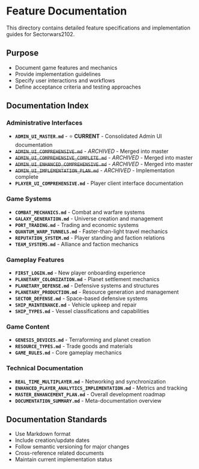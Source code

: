 # Feature Documentation

This directory contains detailed feature specifications and implementation guides for Sectorwars2102.

## Purpose
- Document game features and mechanics
- Provide implementation guidelines
- Specify user interactions and workflows
- Define acceptance criteria and testing approaches

## Documentation Index

### Administrative Interfaces
- **`ADMIN_UI_MASTER.md`** - ⭐ **CURRENT** - Consolidated Admin UI documentation
- ~~`ADMIN_UI_COMPREHENSIVE.md`~~ - *ARCHIVED* - Merged into master
- ~~`ADMIN_UI_COMPREHENSIVE_COMPLETE.md`~~ - *ARCHIVED* - Merged into master  
- ~~`ADMIN_UI_ENHANCED_COMPREHENSIVE.md`~~ - *ARCHIVED* - Merged into master
- ~~`ADMIN_UI_IMPLEMENTATION_PLAN.md`~~ - *ARCHIVED* - Implementation complete
- **`PLAYER_UI_COMPREHENSIVE.md`** - Player client interface documentation

### Game Systems
- **`COMBAT_MECHANICS.md`** - Combat and warfare systems
- **`GALAXY_GENERATION.md`** - Universe creation and management
- **`PORT_TRADING.md`** - Trading and economic systems
- **`QUANTUM_WARP_TUNNELS.md`** - Faster-than-light travel mechanics
- **`REPUTATION_SYSTEM.md`** - Player standing and faction relations
- **`TEAM_SYSTEMS.md`** - Alliance and faction mechanics

### Gameplay Features
- **`FIRST_LOGIN.md`** - New player onboarding experience
- **`PLANETARY_COLONIZATION.md`** - Planet settlement mechanics
- **`PLANETARY_DEFENSE.md`** - Defensive systems and structures
- **`PLANETARY_PRODUCTION.md`** - Resource generation and management
- **`SECTOR_DEFENSE.md`** - Space-based defensive systems
- **`SHIP_MAINTENANCE.md`** - Vehicle upkeep and repair
- **`SHIP_TYPES.md`** - Vessel classifications and capabilities

### Game Content
- **`GENESIS_DEVICES.md`** - Terraforming and planet creation
- **`RESOURCE_TYPES.md`** - Trade goods and materials
- **`GAME_RULES.md`** - Core gameplay mechanics

### Technical Documentation
- **`REAL_TIME_MULTIPLAYER.md`** - Networking and synchronization
- **`ENHANCED_PLAYER_ANALYTICS_IMPLEMENTATION.md`** - Metrics and tracking
- **`MASTER_ENHANCEMENT_PLAN.md`** - Overall development roadmap
- **`DOCUMENTATION_SUMMARY.md`** - Meta-documentation overview

## Documentation Standards
- Use Markdown format
- Include creation/update dates
- Follow semantic versioning for major changes
- Cross-reference related documents
- Maintain current implementation status
